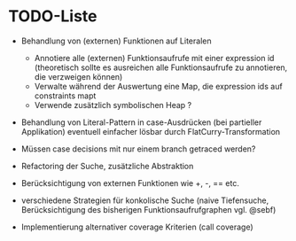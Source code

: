 TODO-Liste
==========

  * Behandlung von (externen) Funktionen auf Literalen

    * Annotiere alle (externen) Funktionsaufrufe mit einer expression id
      (theoretisch sollte es ausreichen alle Funktionsaufrufe zu annotieren,
       die verzweigen können)
    * Verwalte während der Auswertung eine Map, die expression ids auf constraints mapt
    * Verwende zusätzlich symbolischen Heap ?

  * Behandlung von Literal-Pattern in case-Ausdrücken (bei partieller Applikation)
     eventuell einfacher lösbar durch FlatCurry-Transformation
  * Müssen case decisions mit nur einem branch getraced werden?
  * Refactoring der Suche, zusätzliche Abstraktion
  * Berücksichtigung von externen Funktionen wie +, -, == etc.
  * verschiedene Strategien für konkolische Suche (naive Tiefensuche, Berücksichtigung
    des bisherigen Funktionsaufrufgraphen vgl. @sebf)
  * Implementierung alternativer coverage Kriterien (call coverage)
